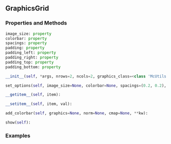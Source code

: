 ## <a id="McUtils.Plots.Graphics.GraphicsGrid">GraphicsGrid</a>


### Properties and Methods
```python
image_size: property
colorbar: property
spacings: property
padding: property
padding_left: property
padding_right: property
padding_top: property
padding_bottom: property
```
```python
__init__(self, *args, nrows=2, ncols=2, graphics_class=<class 'McUtils.Plots.Graphics.Graphics'>, figure=None, axes=None, subplot_kw=None, _subplot_init=None, tighten=False, **opts): 
```

```python
set_options(self, image_size=None, colorbar=None, spacings=(0.2, 0.2), padding=((0.025, 0.2), (0.125, 0.05)), **ignored): 
```

```python
__getitem__(self, item): 
```

```python
__setitem__(self, item, val): 
```

```python
add_colorbar(self, graphics=None, norm=None, cmap=None, **kw): 
```

```python
show(self): 
```

### Examples
